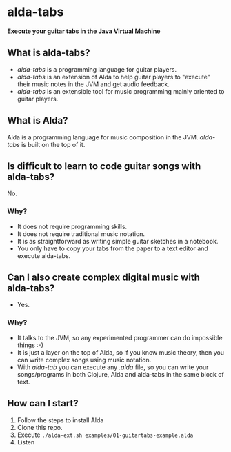 # alda-tabs

**Execute your guitar tabs in the Java Virtual Machine**

## What is alda-tabs?

* *alda-tabs* is a programming language for guitar players.
* *alda-tabs* is an extension of Alda to help guitar players to "execute" their music notes in the JVM and get audio feedback.
* *alda-tabs* is an extensible tool for music programming mainly oriented to guitar players.

## What is Alda?

Alda is a programming language for music composition in the JVM. *alda-tabs* is built on the top of it.

## Is difficult to learn to code guitar songs with alda-tabs?

No.

### Why?

* It does not require programming skills.
* It does not require traditional music notation.
* It is as straightforward as writing simple guitar sketches in a notebook.
* You only have to copy your tabs from the paper to a text editor and execute alda-tabs.


## Can I also create complex digital music with alda-tabs?

* Yes.

### Why?

* It talks to the JVM, so any experimented programmer can do impossible things :-)
* It is just a layer on the top of Alda, so if you know music theory, then you can write complex songs using music notation.
* With *alda-tab* you can execute any *.alda* file, so you can write your songs/programs in both Clojure, Alda and alda-tabs in the same block of text.


## How can I start?

1. Follow the steps to install Alda
2. Clone this repo.
3. Execute `./alda-ext.sh examples/01-guitartabs-example.alda`
4. Listen
